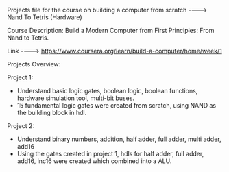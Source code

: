 Projects file for the course on building a computer from scratch ----> Nand To
Tetris (Hardware)

Course Description: Build a Modern Computer from First Principles: From Nand to
Tetris.

Link ----> https://www.coursera.org/learn/build-a-computer/home/week/1

Projects Overview:

Project 1:

- Understand basic logic gates, boolean logic, boolean functions, hardware
  simulation tool, multi-bit buses.
- 15 fundamental logic gates were created from scratch, using NAND as the
  building block in hdl.

Project 2:

- Understand binary numbers, addition, half adder, full adder, multi adder,
  add16
- Using the gates created in project 1, hdls for half adder, full adder, add16,
  inc16 were created which combined into a ALU.
